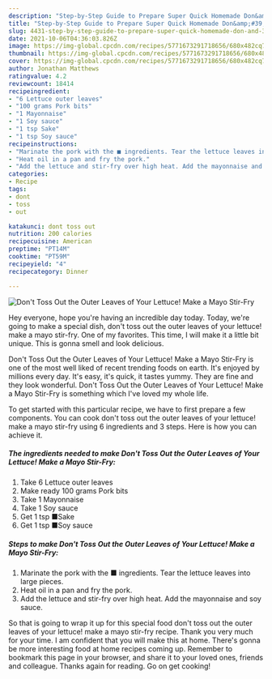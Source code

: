 ```yaml
---
description: "Step-by-Step Guide to Prepare Super Quick Homemade Don&amp;#39;t Toss Out the Outer Leaves of Your Lettuce! Make a Mayo Stir-Fry"
title: "Step-by-Step Guide to Prepare Super Quick Homemade Don&amp;#39;t Toss Out the Outer Leaves of Your Lettuce! Make a Mayo Stir-Fry"
slug: 4431-step-by-step-guide-to-prepare-super-quick-homemade-don-and-39-t-toss-out-the-outer-leaves-of-your-lettuce-make-a-mayo-stir-fry
date: 2021-10-06T04:36:03.826Z
image: https://img-global.cpcdn.com/recipes/5771673291718656/680x482cq70/dont-toss-out-the-outer-leaves-of-your-lettuce-make-a-mayo-stir-fry-recipe-main-photo.jpg
thumbnail: https://img-global.cpcdn.com/recipes/5771673291718656/680x482cq70/dont-toss-out-the-outer-leaves-of-your-lettuce-make-a-mayo-stir-fry-recipe-main-photo.jpg
cover: https://img-global.cpcdn.com/recipes/5771673291718656/680x482cq70/dont-toss-out-the-outer-leaves-of-your-lettuce-make-a-mayo-stir-fry-recipe-main-photo.jpg
author: Jonathan Matthews
ratingvalue: 4.2
reviewcount: 18414
recipeingredient:
- "6 Lettuce outer leaves"
- "100 grams Pork bits"
- "1 Mayonnaise"
- "1 Soy sauce"
- "1 tsp Sake"
- "1 tsp Soy sauce"
recipeinstructions:
- "Marinate the pork with the ■ ingredients. Tear the lettuce leaves into large pieces."
- "Heat oil in a pan and fry the pork."
- "Add the lettuce and stir-fry over high heat. Add the mayonnaise and soy sauce."
categories:
- Recipe
tags:
- dont
- toss
- out

katakunci: dont toss out 
nutrition: 200 calories
recipecuisine: American
preptime: "PT14M"
cooktime: "PT59M"
recipeyield: "4"
recipecategory: Dinner

---
```



![Don&#39;t Toss Out the Outer Leaves of Your Lettuce! Make a Mayo Stir-Fry](https://img-global.cpcdn.com/recipes/5771673291718656/680x482cq70/dont-toss-out-the-outer-leaves-of-your-lettuce-make-a-mayo-stir-fry-recipe-main-photo.jpg)

Hey everyone, hope you're having an incredible day today. Today, we're going to make a special dish, don&#39;t toss out the outer leaves of your lettuce! make a mayo stir-fry. One of my favorites. This time, I will make it a little bit unique. This is gonna smell and look delicious.



Don&#39;t Toss Out the Outer Leaves of Your Lettuce! Make a Mayo Stir-Fry is one of the most well liked of recent trending foods on earth. It's enjoyed by millions every day. It's easy, it's quick, it tastes yummy. They are fine and they look wonderful. Don&#39;t Toss Out the Outer Leaves of Your Lettuce! Make a Mayo Stir-Fry is something which I've loved my whole life.


To get started with this particular recipe, we have to first prepare a few components. You can cook don&#39;t toss out the outer leaves of your lettuce! make a mayo stir-fry using 6 ingredients and 3 steps. Here is how you can achieve it.

<!--inarticleads1-->

##### The ingredients needed to make Don&#39;t Toss Out the Outer Leaves of Your Lettuce! Make a Mayo Stir-Fry:

1. Take 6 Lettuce outer leaves
1. Make ready 100 grams Pork bits
1. Take 1 Mayonnaise
1. Take 1 Soy sauce
1. Get 1 tsp ■Sake
1. Get 1 tsp ■Soy sauce




<!--inarticleads2-->

##### Steps to make Don&#39;t Toss Out the Outer Leaves of Your Lettuce! Make a Mayo Stir-Fry:

1. Marinate the pork with the ■ ingredients. Tear the lettuce leaves into large pieces.
1. Heat oil in a pan and fry the pork.
1. Add the lettuce and stir-fry over high heat. Add the mayonnaise and soy sauce.




So that is going to wrap it up for this special food don&#39;t toss out the outer leaves of your lettuce! make a mayo stir-fry recipe. Thank you very much for your time. I am confident that you will make this at home. There's gonna be more interesting food at home recipes coming up. Remember to bookmark this page in your browser, and share it to your loved ones, friends and colleague. Thanks again for reading. Go on get cooking!
